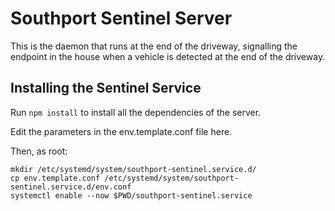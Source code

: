 # Southport Sentinel Server

This is the daemon that runs at the end of the driveway, signalling the endpoint in the house when a vehicle is detected at the end of the driveway.

## Installing the Sentinel Service

Run `npm install` to install all the dependencies of the server.

Edit the parameters in the env.template.conf file here.

Then, as root:

```
mkdir /etc/systemd/system/southport-sentinel.service.d/
cp env.template.conf /etc/systemd/system/southport-sentinel.service.d/env.conf
systemctl enable --now $PWD/southport-sentinel.service
```
